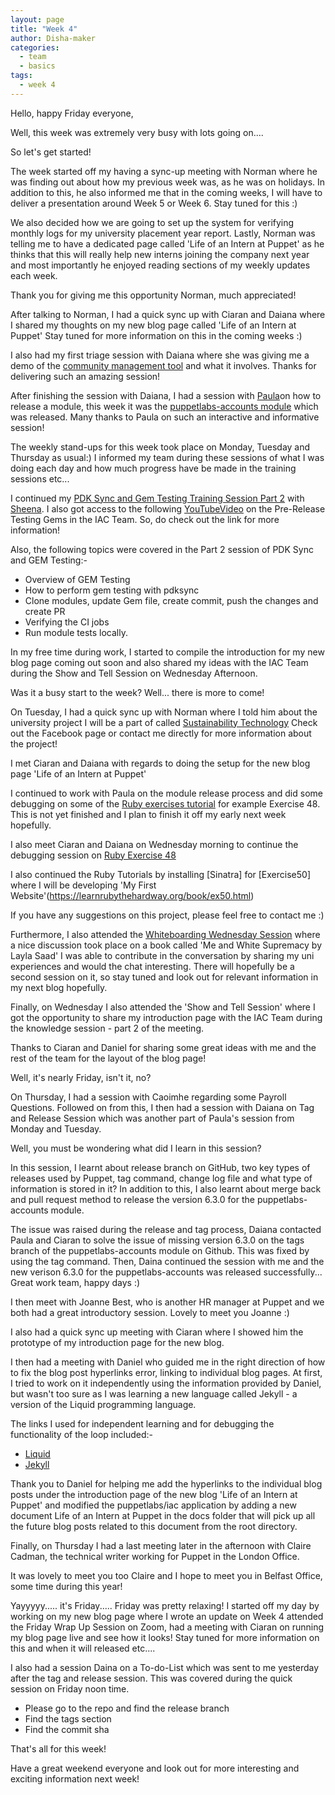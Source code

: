 ```yaml
---
layout: page
title: "Week 4"
author: Disha-maker
categories:
  - team
  - basics
tags:
  - week 4
---
```


Hello, happy Friday everyone, 

Well, this week was extremely very busy with lots going on.... 

So let's get started! 

The week started off my having a sync-up meeting with Norman where he was finding out about how my previous week was, as he was on holidays. 
In addition to this, he also informed me that in the coming weeks, I will have to deliver a presentation around Week 5 or Week 6. 
Stay tuned for this :) 

We also decided how we are going to set up the system for verifying monthly logs for my university placement year report. 
Lastly, Norman was telling me to have a dedicated page called 'Life of an Intern at Puppet' as he thinks that this will really help new interns joining the company next year and most importantly he enjoyed reading sections of my weekly updates each week. 

Thank you for giving me this opportunity Norman, much appreciated! 

After talking to Norman, I had a quick sync up with Ciaran and Daiana where I shared my thoughts on my new blog page called 'Life of an Intern at Puppet' 
Stay tuned for more information on this in the coming weeks :)


I also had my first triage session with Daiana where she was giving me a demo of the [community management tool](https://puppetlabs.github.io/community_management/) and what it involves. 
Thanks for delivering such an amazing session! 


After finishing the session with Daiana, I had a session with [Paula](https://github.com/pmcmaw)on how to release a module, this week it was the [puppetlabs-accounts module](https://github.com/pmcmaw/puppetlabs-accounts) which was released. 
Many thanks to Paula on such an interactive and informative session!

The weekly stand-ups for this week took place on Monday, Tuesday and Thursday as usual:)
I informed my team during these sessions of what I was doing each day and how much progress have be made in the training sessions etc... 

I continued my [PDK Sync and Gem Testing Training Session Part 2](https://puppetlabs.github.io/iac/pdksync/testing/2020/02/12/gem-testing-with-pdksync.html) with [Sheena](https://github.com/sheenaajay). 
I also got access to the following [YouTubeVideo](https://www.youtube.com/watch?v=s0ncEjj7XEY) on the Pre-Release Testing Gems in the IAC Team. 
So, do check out the link for more information! 

Also, the following topics were covered in the Part 2 session of PDK Sync and GEM Testing:-

- Overview of GEM Testing                                                          
- How to perform gem testing with pdksync
- Clone modules, update Gem file, create commit, push the changes and create PR
- Verifying the CI jobs
- Run module tests locally. 

In my free time during work, I started to compile the introduction for my new blog page coming out soon and also shared my ideas with the IAC Team during the Show and Tell Session on Wednesday Afternoon. 

Was it a busy start to the week? Well... there is more to come! 

On Tuesday, I had a quick sync up with Norman where I told him about the university project I will be a part of called [Sustainability Technology](https://www.facebook.com/eeecsSST) 
Check out the Facebook page or contact me directly for more information about the project!

I met Ciaran and Daiana with regards to doing the setup for the new blog page 'Life of an Intern at Puppet'

I continued to work with Paula on the module release process and did some debugging on some of the [Ruby exercises tutorial](https://learnrubythehardway.org/book/) for example Exercise 48. 
This is not yet finished and I plan to finish it off my early next week hopefully. 

I also meet Ciaran and Daiana on Wednesday morning to continue the debugging session on [Ruby Exercise 48](https://learnrubythehardway.org/book/ex48.html) 

I also continued the Ruby Tutorials by installing [Sinatra] for [Exercise50] where I will be developing 'My First Website'(https://learnrubythehardway.org/book/ex50.html)

If you have any suggestions on this project, 
please feel free to contact me :)

Furthermore, I also attended the [Whiteboarding Wednesday Session](https://blm.btown-in.org/uploads/1/1/8/6/118615243/me_and_white_supremacy_workbook__final_book_.pdf) where a nice discussion took place on a book called 'Me and White Supremacy by Layla Saad'
I was able to contribute in the conversation by sharing my uni experiences and would the chat interesting. 
There will hopefully be a second session on it, so stay tuned and look out for relevant information in my next blog hopefully. 

Finally, on Wednesday I also attended the 'Show and Tell Session' where I got the opportunity to share my introduction page with the IAC Team during the knowledge session - part 2 of the meeting. 

Thanks to Ciaran and Daniel for sharing some great ideas with me and the rest of the team for the layout of the blog page! 

Well, it's nearly Friday, isn't it, no?

On Thursday, I had a session with Caoimhe regarding some Payroll Questions. 
Followed on from this, I then had a session with Daiana on Tag and Release Session which was another part of Paula's session from Monday and Tuesday. 

Well, you must be wondering what did I learn in this session? 

In this session, I learnt about release branch on GitHub, two key types of releases used by Puppet, tag command, change log file and what type of information is stored in it? 
In addition to this, I also learnt about merge back and pull request method to release the version 6.3.0 for the puppetlabs-accounts module. 

The issue was raised during the release and tag process, Daiana contacted Paula and Ciaran to solve the issue of missing version 6.3.0 on the tags branch of the puppetlabs-accounts module on Github. 
This was fixed by using the tag command. Then, Daina continued the session with me and the new verison 6.3.0 for the puppetlabs-accounts was released successfully... 
Great work team, happy days :) 

I then meet with Joanne Best, who is another HR manager at Puppet and we both had a great introductory session. Lovely to meet you Joanne :) 

I also had a quick sync up meeting with Ciaran where I showed him the prototype of my introduction page for the new blog. 

I then had a meeting with Daniel who guided me in the right direction of how to fix the blog post hyperlinks error, linking to individual blog pages. 
At first, I tried to work on it independently using the information provided by Daniel, but wasn't too sure as I was learning a new language called Jekyll - a version of the Liquid programming language. 

The links I used for independent learning and for debugging the functionality of the loop included:-

- [Liquid](https://shopify.github.io/liquid/basics/introduction/)
- [Jekyll](https://jekyllrb.com/docs/)

Thank you to Daniel for helping me add the hyperlinks to the individual blog posts under the introduction page of the new blog 'Life of an Intern at Puppet' and modified the puppetlabs/iac application by adding a new document Life of an Intern at Puppet in the docs folder that will pick up all the future blog posts related to this document from the root directory. 

Finally, on Thursday I had a last meeting later in the afternoon with Claire Cadman, the technical writer working for Puppet in the London Office. 

It was lovely to meet you too Claire and I hope to meet you in Belfast Office, 
some time during this year!

Yayyyyy..... it's Friday..... Friday was pretty relaxing! 
I started off my day by working on my new blog page where I wrote an update on Week 4
attended the Friday Wrap Up Session on Zoom, had a meeting with Ciaran on running my blog page live and see how it looks! 
Stay tuned for more information on this and when it will released etc.... 

I also had a session Daina on a To-do-List which was sent to me yesterday after the tag and release session. 
This was covered during the quick session on Friday noon time. 

- Please go to the repo and find the release branch
- Find the tags section
- Find the commit sha

That's all for this week! 

Have a great weekend everyone and look out for more interesting and exciting information next week!